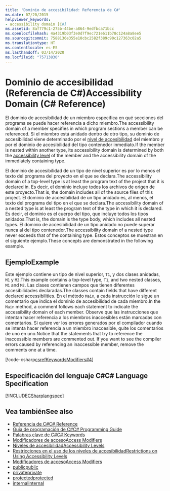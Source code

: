 ```yaml
---
title: 'Dominio de accesibilidad: Referencia de C#'
ms.date: 07/20/2015
helpviewer_keywords:
- accessibility domain [C#]
ms.assetid: 8af779c1-275b-44be-a864-9edfbca71bcc
ms.openlocfilehash: 4a4319b03f3e0d7f9ec721e611b78c124a8a8ee5
ms.sourcegitcommit: 7588136e355e10cbc2582f389c90c127363c02a5
ms.translationtype: HT
ms.contentlocale: es-ES
ms.lasthandoff: 03/14/2020
ms.locfileid: "75713830"
---
```

# <a name="accessibility-domain-c-reference"></a><span data-ttu-id="9b5a7-102">Dominio de accesibilidad (Referencia de C#)</span><span class="sxs-lookup"><span data-stu-id="9b5a7-102">Accessibility Domain (C# Reference)</span></span>
<span data-ttu-id="9b5a7-103">El dominio de accesibilidad de un miembro especifica en qué secciones del programa se puede hacer referencia a dicho miembro.</span><span class="sxs-lookup"><span data-stu-id="9b5a7-103">The accessibility domain of a member specifies in which program sections a member can be referenced.</span></span> <span data-ttu-id="9b5a7-104">Si el miembro está anidado dentro de otro tipo, su dominio de accesibilidad viene determinado por el [nivel de accesibilidad](./accessibility-levels.md) del miembro y por el dominio de accesibilidad del tipo contenedor inmediato.</span><span class="sxs-lookup"><span data-stu-id="9b5a7-104">If the member is nested within another type, its accessibility domain is determined by both the [accessibility level](./accessibility-levels.md) of the member and the accessibility domain of the immediately containing type.</span></span>  
  
 <span data-ttu-id="9b5a7-105">El dominio de accesibilidad de un tipo de nivel superior es por lo menos el texto del programa del proyecto en el que se declara.</span><span class="sxs-lookup"><span data-stu-id="9b5a7-105">The accessibility domain of a top-level type is at least the program text of the project that it is declared in.</span></span> <span data-ttu-id="9b5a7-106">Es decir, el dominio incluye todos los archivos de origen de este proyecto.</span><span class="sxs-lookup"><span data-stu-id="9b5a7-106">That is, the domain includes all of the source files of this project.</span></span> <span data-ttu-id="9b5a7-107">El dominio de accesibilidad de un tipo anidado es, al menos, el texto del programa del tipo en el que se declara.</span><span class="sxs-lookup"><span data-stu-id="9b5a7-107">The accessibility domain of a nested type is at least the program text of the type in which it is declared.</span></span> <span data-ttu-id="9b5a7-108">Es decir, el dominio es el cuerpo del tipo, que incluye todos los tipos anidados.</span><span class="sxs-lookup"><span data-stu-id="9b5a7-108">That is, the domain is the type body, which includes all nested types.</span></span> <span data-ttu-id="9b5a7-109">El dominio de accesibilidad de un tipo anidado no puede superar nunca al del tipo contenedor.</span><span class="sxs-lookup"><span data-stu-id="9b5a7-109">The accessibility domain of a nested type never exceeds that of the containing type.</span></span> <span data-ttu-id="9b5a7-110">Estos conceptos se muestran en el siguiente ejemplo.</span><span class="sxs-lookup"><span data-stu-id="9b5a7-110">These concepts are demonstrated in the following example.</span></span>  
  
## <a name="example"></a><span data-ttu-id="9b5a7-111">Ejemplo</span><span class="sxs-lookup"><span data-stu-id="9b5a7-111">Example</span></span>  
 <span data-ttu-id="9b5a7-112">Este ejemplo contiene un tipo de nivel superior, `T1`, y dos clases anidadas, `M1` y `M2`.</span><span class="sxs-lookup"><span data-stu-id="9b5a7-112">This example contains a top-level type, `T1`, and two nested classes, `M1` and `M2`.</span></span> <span data-ttu-id="9b5a7-113">Las clases contienen campos que tienen diferentes accesibilidades declaradas.</span><span class="sxs-lookup"><span data-stu-id="9b5a7-113">The classes contain fields that have different declared accessibilities.</span></span> <span data-ttu-id="9b5a7-114">En el método `Main`, a cada instrucción le sigue un comentario que indica el dominio de accesibilidad de cada miembro.</span><span class="sxs-lookup"><span data-stu-id="9b5a7-114">In the `Main` method, a comment follows each statement to indicate the accessibility domain of each member.</span></span> <span data-ttu-id="9b5a7-115">Observe que las instrucciones que intentan hacer referencia a los miembros inaccesibles están marcadas con comentarios. Si quiere ver los errores generados por el compilador cuando se intenta hacer referencia a un miembro inaccesible, quite los comentarios de uno en uno.</span><span class="sxs-lookup"><span data-stu-id="9b5a7-115">Notice that the statements that try to reference the inaccessible members are commented out. If you want to see the compiler errors caused by referencing an inaccessible member, remove the comments one at a time.</span></span>  
  
[!code-csharp[csrefKeywordsModifiers#4](~/samples/snippets/csharp/VS_Snippets_VBCSharp/csrefKeywordsModifiers/CS/csrefKeywordsModifiers.cs#4)]
  
## <a name="c-language-specification"></a><span data-ttu-id="9b5a7-116">Especificación del lenguaje C#</span><span class="sxs-lookup"><span data-stu-id="9b5a7-116">C# Language Specification</span></span>  
 [!INCLUDE[CSharplangspec](~/includes/csharplangspec-md.md)]  
  
## <a name="see-also"></a><span data-ttu-id="9b5a7-117">Vea también</span><span class="sxs-lookup"><span data-stu-id="9b5a7-117">See also</span></span>

- [<span data-ttu-id="9b5a7-118">Referencia de C#</span><span class="sxs-lookup"><span data-stu-id="9b5a7-118">C# Reference</span></span>](../index.md)
- [<span data-ttu-id="9b5a7-119">Guía de programación de C#</span><span class="sxs-lookup"><span data-stu-id="9b5a7-119">C# Programming Guide</span></span>](../../programming-guide/index.md)
- [<span data-ttu-id="9b5a7-120">Palabras clave de C#</span><span class="sxs-lookup"><span data-stu-id="9b5a7-120">C# Keywords</span></span>](./index.md)
- [<span data-ttu-id="9b5a7-121">Modificadores de acceso</span><span class="sxs-lookup"><span data-stu-id="9b5a7-121">Access Modifiers</span></span>](./access-modifiers.md)
- [<span data-ttu-id="9b5a7-122">Niveles de accesibilidad</span><span class="sxs-lookup"><span data-stu-id="9b5a7-122">Accessibility Levels</span></span>](./accessibility-levels.md)
- [<span data-ttu-id="9b5a7-123">Restricciones en el uso de los niveles de accesibilidad</span><span class="sxs-lookup"><span data-stu-id="9b5a7-123">Restrictions on Using Accessibility Levels</span></span>](./restrictions-on-using-accessibility-levels.md)
- [<span data-ttu-id="9b5a7-124">Modificadores de acceso</span><span class="sxs-lookup"><span data-stu-id="9b5a7-124">Access Modifiers</span></span>](../../programming-guide/classes-and-structs/access-modifiers.md)
- [<span data-ttu-id="9b5a7-125">public</span><span class="sxs-lookup"><span data-stu-id="9b5a7-125">public</span></span>](./public.md)
- [<span data-ttu-id="9b5a7-126">private</span><span class="sxs-lookup"><span data-stu-id="9b5a7-126">private</span></span>](./private.md)
- [<span data-ttu-id="9b5a7-127">protected</span><span class="sxs-lookup"><span data-stu-id="9b5a7-127">protected</span></span>](./protected.md)
- [<span data-ttu-id="9b5a7-128">internal</span><span class="sxs-lookup"><span data-stu-id="9b5a7-128">internal</span></span>](./internal.md)
